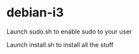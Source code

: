 # debian-i3

Launch sudo.sh to enable sudo to your user

Launch install.sh to install all the stuff
